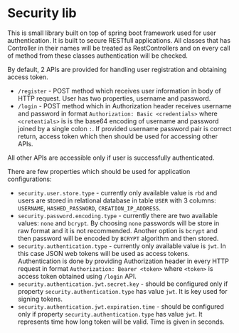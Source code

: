 
# Security lib
This is small library built on top of spring boot framework used for user authentication. It is built to secure RESTfull applications.  All classes that has Controller in their names will be treated as RestControllers and on every call of method from these classes authentication will be checked.

By default, 2 APIs are provided for handling user registration and obtaining access token.<br/>
* ``/register`` - POST method which receives user information in body of HTTP request. User has two properties, username and password.<br/>
* ``/login`` - POST method which in Authorization header receives username and password in format ``Authorization: Basic <credentials>`` where ``<cretentials>`` is is the base64 encoding of username and password joined by a single colon `:`. If provided username password pair is correct return, access token which then should be used for accessing other APIs.

All other APIs are accessible only if user is successfully authenticated.

There are few properties which should be used for application configurations: <br/>
* ``security.user.store.type`` - currently only available value is ``rbd`` and users are stored in relational database in table ``USER`` with 3 columns: ``USERNAME``, ``HASHED_PASSWORD``,  ``CREATION_IP_ADDRESS``.<br/>
* ``security.password.encoding.type`` - currently there are two available values: ``none`` and ``bcrypt``. By choosing ``none`` passwords will be store in raw format and it is not recommended.  Another option is ``bcrypt`` and then password will be encoded by ``BCRYPT`` algorithm and then stored.<br/>
* ``security.authentication.type`` - currently only available value is ``jwt``. In this case JSON web tokens will be used as access tokens. Authentication is done by providing Authorization header in every HTTP request in format  ``Authorization: Bearer <token>`` where ``<token>`` is access token obtained using ``/login`` API.<br/>
* ``security.authentication.jwt.secret.key`` - should be configured only if property ``security.authentication.type`` has value ``jwt``. It is key used for signing tokens.<br/>
* ``security.authentication.jwt.expiration.time`` - should be configured only if property ``security.authentication.type`` has value ``jwt``. It represents time how long token will be valid. Time is given in seconds.<br/>
